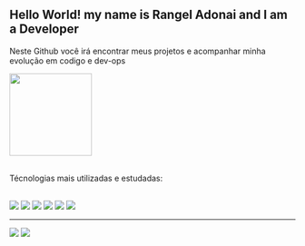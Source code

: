 ## Hello World! my name is Rangel Adonai and I am a Developer
<p>Neste Github você irá encontrar meus projetos e acompanhar minha evolução em codigo e dev-ops</p>
<div>
<img height="145em" src="https://github-readme-stats.vercel.app/api/top-langs/?username=rangeladonai&layout=compact&theme=gruvbox"/>
</div>
<br>
<div>
<p>Técnologias mais utilizadas e estudadas:</p>
<div style="display: inline_block"><br/>
    <img aling="center" src="https://img.shields.io/badge/PHP-777BB4?style=for-the-badge&logo=php&logoColor=white">
    <img aling="center" src="https://img.shields.io/badge/JavaScript-323330?style=for-the-badge&logo=javascript&logoColor=F7DF1E">
    <img aling="center" src="https://img.shields.io/badge/Java-ED8B00?style=for-the-badge&logo=openjdk&logoColor=white">
    <img aling="center" src="https://img.shields.io/badge/MySQL-005C84?style=for-the-badge&logo=mysql&logoColor=white">
    <img aling="center" src="https://img.shields.io/badge/docker-%230db7ed.svg?style=for-the-badge&logo=docker&logoColor=white">
    <img aling="center" src="https://img.shields.io/badge/react_native-%2320232a.svg?style=for-the-badge&logo=react&logoColor=%2361DAFB">
</div>
</div>
<hr>
<a href="mailto:rangel.adonai@gmail.com"><img src="https://img.shields.io/badge/Gmail-D14836?style=for-the-badge&logo=gmail&logoColor=white"/></a>
<a href="https://br.linkedin.com/in/rangel-adonai-a38823234"><img src="https://img.shields.io/badge/LinkedIn-0077B5?style=for-the-badge&logo=linkedin&logoColor=white"/>
</a>
